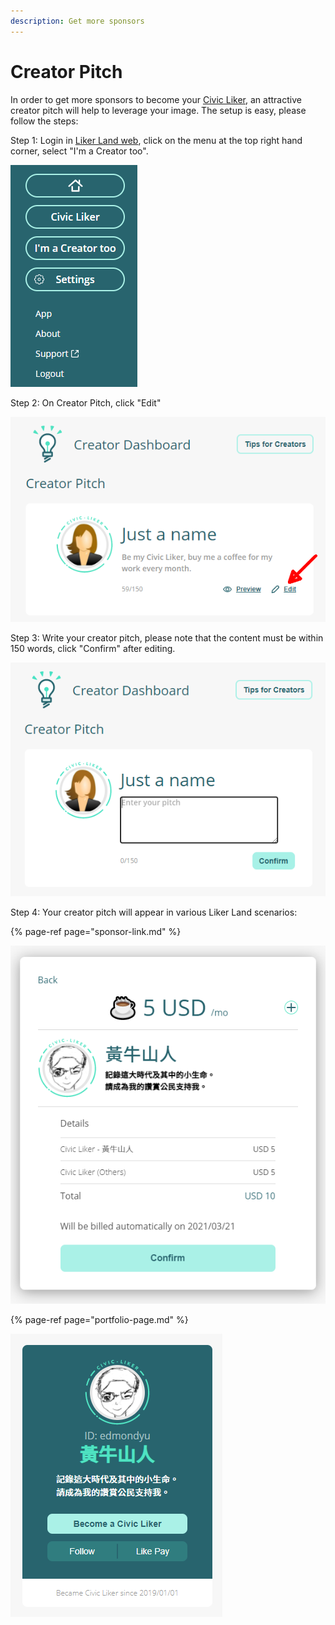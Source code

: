 ```yaml
---
description: Get more sponsors
---
```


# Creator Pitch

In order to get more sponsors to become your [Civic Liker](https://docs.like.co/user-guide/civic-liker), an attractive creator pitch will help to leverage your image.
 The setup is easy, please follow the steps:

Step 1: Login in [Liker Land web](https://liker.land/), click on the menu at the top right hand corner, select "I'm a Creator too".

![](../../.gitbook/assets/civic-liker-menu-en.png)

Step 2: On Creator Pitch, click "Edit"

![](../../.gitbook/assets/creators-pitch-1-en.png)

Step 3:  Write your creator pitch, please note that the content must be within 150 words, click "Confirm" after editing.

![](../../.gitbook/assets/creators-pitch-2-en.png)

Step 4: Your creator pitch will appear in various Liker Land scenarios:

{% page-ref page="sponsor-link.md" %}

![](../../.gitbook/assets/sponsor-link-en.png)

{% page-ref page="portfolio-page.md" %}

![](../../.gitbook/assets/likerid-avatar-en.png)

